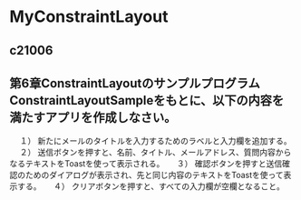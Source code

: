 # MyConstraintLayout

## c21006

##  第6章ConstraintLayoutのサンプルプログラムConstraintLayoutSampleをもとに、以下の内容を満たすアプリを作成しなさい。
　 １） 新たにメールのタイトルを入力するためのラベルと入力欄を追加する。
　 ２） 送信ボタンを押すと、名前、タイトル、メールアドレス、質問内容からなるテキストをToastを使って表示される。
　 ３） 確認ボタンを押すと送信確認のためのダイアログが表示され、先と同じ内容のテキストをToastを使って表示する。
　 ４） クリアボタンを押すと、すべての入力欄が空欄となること。
